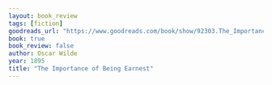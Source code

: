 ```yaml
---
layout: book_review
tags: [fiction]
goodreads_url: "https://www.goodreads.com/book/show/92303.The_Importance_of_Being_Earnest"
book: true
book_review: false
author: Oscar Wilde
year: 1895
title: "The Importance of Being Earnest"
---
```

